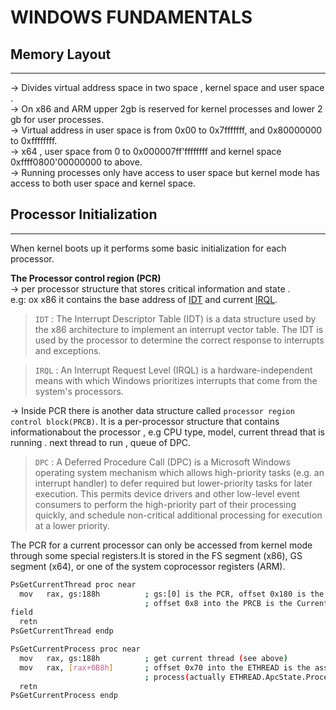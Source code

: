 # WINDOWS FUNDAMENTALS

## Memory Layout
---
-> Divides virtual address space in two space , kernel space and user space .\
-> On x86 and ARM upper 2gb is reserved for kernel processes and lower 2 gb for user processes.\
-> Virtual address in user space is from 0x00 to 0x7fffffff, and 0x80000000 to 0xffffffff.\
-> x64 , user space from 0 to 0x000007ff'ffffffff  and kernel space 0xffff0800'00000000 to above.\
-> Running processes only have access to user space but kernel mode has access to both user space and kernel space.

## Processor Initialization
---

When kernel boots up it performs some basic initialization for each processor.

**The Processor control region (PCR)**\
-> per processor structure that stores critical information and state .\
e.g: ox x86 it contains the base address of [IDT](https://en.wikipedia.org/wiki/Interrupt_descriptor_table) and current [IRQL](https://en.wikipedia.org/wiki/IRQL_(Windows)).

> `IDT` : The Interrupt Descriptor Table (IDT) is a data structure used by the x86 architecture to implement an interrupt vector table. The IDT is used by the processor to determine the correct response to interrupts and exceptions.

> `IRQL` : An Interrupt Request Level (IRQL) is a hardware-independent means with which Windows prioritizes interrupts that come from the system's processors.

-> Inside PCR there is another data structure called `processor region control block(PRCB)`. It is a per-processor structure that contains informationabout the processor , e.g CPU type, model, current thread that is running . next thread to run , queue of DPC.

> `DPC` : A Deferred Procedure Call (DPC) is a Microsoft Windows operating system mechanism which allows high-priority tasks (e.g. an interrupt handler) to defer required but lower-priority tasks for later execution. This permits device drivers and other low-level event consumers to perform the high-priority part of their processing quickly, and schedule non-critical additional processing for execution at a lower priority.

The PCR for a current processor can only be accessed from kernel mode through some special registers.It is stored in the FS segment (x86), GS segment (x64), or one of the system coprocessor registers (ARM).

```bash
PsGetCurrentThread proc near
  mov   rax, gs:188h          ; gs:[0] is the PCR, offset 0x180 is the PRCB,
                              ; offset 0x8 into the PRCB is the CurrentThread
field
  retn
PsGetCurrentThread endp

PsGetCurrentProcess proc near
  mov   rax, gs:188h          ; get current thread (see above)
  mov   rax, [rax+0B8h]       ; offset 0x70 into the ETHREAD is the associated
                              ; process(actually ETHREAD.ApcState.Process)
  retn
PsGetCurrentProcess endp
```
